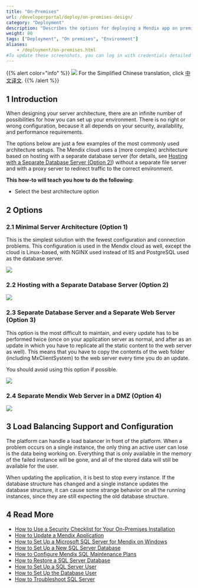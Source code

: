 ```yaml
---
title: "On-Premises"
url: /developerportal/deploy/on-premises-design/
category: "Deployment"
description: "Describes the options for deploying a Mendix app on premises"
weight: 80
tags: ["Deployment", "On premises", "Environment"]
aliases:
    - /deployment/on-premises.html
#To update these screenshots, you can log in with credentials detailed in How to Update Screenshots Using Team Apps.
---
```


{{% alert color="info" %}}
<img src="/attachments/china.png" style="display: inline-block; margin: 0" /> For the Simplified Chinese translation, click [中文译文](https://cdn.mendix.tencent-cloud.com/documentation/developerportal/on-premises-design.pdf).
{{% /alert %}}

## 1 Introduction

When designing your server architecture, there are an infinite number of possibilities for how you can set up your environment. There is no right or wrong configuration, because it all depends on your security, availability, and performance requirements.

The options below are just a few examples of the most commonly used architecture setups. The Mendix cloud uses a (more complex) architecture based on hosting with a separate database server (for details, see [Hosting with a Separate Database Server (Option 2)](#Option2)) without a separate file server and with a proxy server to redirect traffic to the correct environment.

**This how-to will teach you how to do the following:**

* Select the best architecture option

## 2 Options

### 2.1 Minimal Server Architecture (Option 1)

This is the simplest solution with the fewest configuration and connection problems. This configuration is used in the Mendix cloud as well, except the cloud is Linux-based, with NGINX used instead of IIS and PostgreSQL used as the database server.

![](/attachments/developerportal/deploy/on-premises-design/18580719.jpg)

### <a name="Option2"></a>2.2 Hosting with a Separate Database Server (Option 2)

![](/attachments/developerportal/deploy/on-premises-design/18580718.jpg)

### 2.3 Separate Database Server and a Separate Web Server (Option 3)

This option is the most difficult to maintain, and every update has to be performed twice (once on your application server as normal, and after as an update in which you have to replicate all the static content to the web server as well). This means that you have to copy the contents of the web folder (including MxClientSystem) to the web server every time you do an update.

You should avoid using this option if possible.

![](/attachments/developerportal/deploy/on-premises-design/18580717.jpg)

### 2.4 Separate Mendix Web Server in a DMZ (Option 4)

![](/attachments/developerportal/deploy/on-premises-design/18580720.jpg)

## 3 Load Balancing Support and Configuration

The platform can handle a load balancer in front of the platform. When a problem occurs on a single instance, the only thing an active user can lose is the data being working on. Everything that is only available in the memory of the failed instance will be gone, and all of the stored data will still be available for the user.

When updating the application, it is best to stop every instance. If the database structure has changed and a single instance updates the database structure, it can cause some strange behavior on all the running instances, since they are still expecting the old database structure.

## 4 Read More

* [How to Use a Security Checklist for Your On-Premises Installation](/developerportal/deploy/security-checklist-for-your-on-premises-installation/)
* [How to Update a Mendix Application](/developerportal/deploy/updating-a-mendix-application/)
* [How to Set Up a Microsoft SQL Server for Mendix on Windows](/developerportal/deploy/mendix-on-windows-microsoft-sql-server/)
* [How to Set Up a New SQL Server Database](/developerportal/deploy/setting-up-a-new-sql-server-database/)
* [How to Configure Mendix SQL Maintenance Plans](/developerportal/deploy/mendix-sql-maintenance-plans/)
* [How to Restore a SQL Server Database](/developerportal/deploy/restoring-a-sql-server-database/)
* [How to Set Up a SQL Server User](/developerportal/deploy/setting-up-a-sql-server-user/)
* [How to Set Up the Database User](/developerportal/deploy/setting-up-the-database-user/)
* [How to Troubleshoot SQL Server](/developerportal/deploy/troubleshooting-sql-server/)

